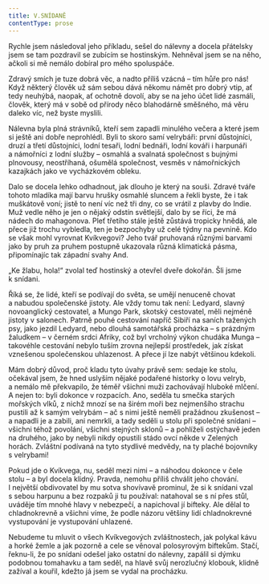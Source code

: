 ```yaml
---
title: V.SNÍDANĚ
contentType: prose
---
```


  

Rychle jsem následoval jeho příkladu, sešel do nálevny a docela přátelsky jsem se tam pozdravil se zubícím se hostinským. Nehněval jsem se na něho, ačkoli si mě nemálo dobíral pro mého spoluspáče.

Zdravý smích je tuze dobrá věc, a nadto příliš vzácná – tím hůře pro nás! Když některý člověk už sám sebou dává někomu námět pro dobrý vtip, ať tedy neuhýbá, naopak, ať ochotně dovolí, aby se na jeho účet lidé zasmáli, člověk, který má v sobě od přírody něco blahodárně směšného, má věru daleko víc, než byste myslili.

Nálevna byla plná strávníků, kteří sem zapadli minulého večera a které jsem si ještě ani dobře neprohlédl. Byli to skoro samí velrybáři: první důstojníci, druzí a třetí důstojníci, lodní tesaři, lodní bednáři, lodní kováři i harpunáři a námořníci z lodní služby – osmahlá a svalnatá společnost s bujnými plnovousy, neostříhaná, ošumělá společnost, vesměs v námořnických kazajkách jako ve vycházkovém obleku.

Dalo se docela lehko odhadnout, jak dlouho je který na souši. Zdravé tváře tohoto mladíka mají barvu hrušky osmahlé sluncem a řekli byste, že i tak muškátově voní; jistě to není víc než tři dny, co se vrátil z plavby do Indie. Muž vedle něho je jen o nějaký odstín světlejší, dalo by se říci, že má nádech do mahagonova. Pleť třetího stále ještě zůstává tropicky hnědá, ale přece již trochu vybledla, ten je bezpochyby už celé týdny na pevnině. Kdo se však mohl vyrovnat Kvíkvegovi? Jeho tvář pruhovaná různými barvami jako by pruh za pruhem postupně ukazovala různá klimatická pásma, připomínajíc tak západní svahy And.

„Ke žlabu, hola!“ zvolal teď hostinský a otevřel dveře dokořán. Šli jsme k snídani.

Říká se, že lidé, kteří se podívají do světa, se umějí nenuceně chovat a nabudou společenské jistoty. Ale vždy tomu tak není: Ledyard, slavný novoanglický cestovatel, a Mungo Park, skotský cestovatel, měli nejméně jistoty v salonech. Patrně pouhé cestování napříč Sibiří na saních tažených psy, jako jezdil Ledyard, nebo dlouhá samotářská procházka – s prázdným žaludkem – v černém srdci Afriky, což byl vrcholný výkon chudáka Munga – takovéhle cestování nebylo tuším zrovna nejlepší prostředek, jak získat vznešenou společenskou uhlazenost. A přece jí lze nabýt většinou kdekoli.

Mám dobrý důvod, proč kladu tyto úvahy právě sem: sedaje ke stolu, očekával jsem, že hned uslyším nějaké podařené historky o lovu velryb, a nemálo mě překvapilo, že téměř všichni muži zachovávají hluboké mlčení. A nejen to: byli dokonce v rozpacích. Ano, seděla tu smečka starých mořských vlků, z nichž mnozí se na širém moři bez nejmenšího strachu pustili až k samým velrybám – ač s nimi ještě neměli pražádnou zkušenost – a napadli je a zabili, ani nemrkli, a tady seděli u stolu při společné snídani – všichni téhož povolání, všichni stejných sklonů – a pohlíželi ostýchavě jeden na druhého, jako by nebyli nikdy opustili stádo ovcí někde v Zelených horách. Zvláštní podívaná na tyto stydlivé medvědy, na ty plaché bojovníky s velrybami!

Pokud jde o Kvíkvega, nu, seděl mezi nimi – a náhodou dokonce v čele stolu – a byl docela klidný. Pravda, nemohu příliš chválit jeho chování. I největší obdivovatel by mu sotva shovívavě prominul, že si k snídani vzal s sebou harpunu a bez rozpaků ji tu používal: natahoval se s ní přes stůl, uváděje tím mnohé hlavy v nebezpečí, a napichoval jí bifteky. Ale dělal to chladnokrevně a všichni víme, že podle názoru většiny lidí chladnokrevné vystupování je vystupování uhlazené.

Nebudeme tu mluvit o všech Kvíkvegových zvláštnostech, jak polykal kávu a horké žemle a jak pozorně a cele se věnoval polosyrovým biftekům. Stačí, řeknu-li, že po snídani odešel jako ostatní do nálevny, zapálil si dýmku podobnou tomahavku a tam seděl, na hlavě svůj nerozlučný klobouk, klidně zažíval a kouřil, kdežto já jsem se vydal na procházku.
